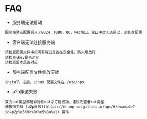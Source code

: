 # FAQ

- 服务端无法启动
```
服务端默认配置启用了8024，8080，80，443端口，端口冲突无法启动，请修改配置
```
- 客户端无法连接服务端
```
请检查配置文件中的所有端口是否在安全组，防火墙放行
请检查vkey是否对应
请检查版本是否对应
```
- 服务端配置文件修改无效
```
install 之后，Linux 配置文件在 /etc/nps
```
- p2p穿透失败
```
双方nat类型都是非对称nat才可能成功，建议先查看nat类型
请按照文档 [p2p服务](https://ehang-io.github.io/nps/#/example?id=p2p%e6%9c%8d%e5%8a%a1) 操作
```
